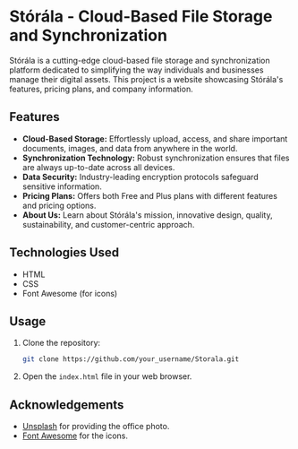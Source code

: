 # Stórála - Cloud-Based File Storage and Synchronization

Stórála is a cutting-edge cloud-based file storage and synchronization platform dedicated to simplifying the way individuals and businesses manage their digital assets. This project is a website showcasing Stórála's features, pricing plans, and company information.

## Features

- **Cloud-Based Storage:** Effortlessly upload, access, and share important documents, images, and data from anywhere in the world.
- **Synchronization Technology:** Robust synchronization ensures that files are always up-to-date across all devices.
- **Data Security:** Industry-leading encryption protocols safeguard sensitive information.
- **Pricing Plans:** Offers both Free and Plus plans with different features and pricing options.
- **About Us:** Learn about Stórála's mission, innovative design, quality, sustainability, and customer-centric approach.

## Technologies Used

- HTML
- CSS
- Font Awesome (for icons)

## Usage

1. Clone the repository:

   ```bash
   git clone https://github.com/your_username/Storala.git
   ```

2. Open the `index.html` file in your web browser.

## Acknowledgements

- [Unsplash](https://unsplash.com) for providing the office photo.
- [Font Awesome](https://fontawesome.com) for the icons.